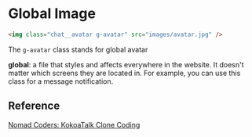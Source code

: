 # Global Image

```html
<img class="chat__avatar g-avatar" src="images/avatar.jpg" />
```

The `g-avatar` class stands for global avatar

**global**: a file that styles and affects everywhere in the website. It doesn't matter which screens they are located in. For example, you can use this class for a message notification.

## Reference

[Nomad Coders: KokoaTalk Clone Coding](https://nomadcoders.co/kokoa-clone)
